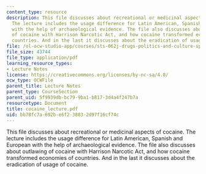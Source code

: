 ```yaml
---
content_type: resource
description: This file discusses about recreational or medicinal aspects of cocaine.
  The lecture includes the usage difference for Latin American, Spanish and European
  with the help of archaeological evidence. The file also discusses about outlawing
  of cocaine with Harrison Narcotic Act, and how cocaine transformed economies of
  countries. And in the last it discusses about the eradication of usage of cocaine.
file: /ol-ocw-studio-app/courses/sts-062j-drugs-politics-and-culture-spring-2006/bb78fc7a692be6f238832d97f16cf74c_cocaine_lecture.pdf
file_size: 43744
file_type: application/pdf
learning_resource_types:
- Lecture Notes
license: https://creativecommons.org/licenses/by-nc-sa/4.0/
ocw_type: OCWFile
parent_title: Lecture Notes
parent_type: CourseSection
parent_uid: 5f9939db-bc79-9ba1-b817-3d4a4f247b7a
resourcetype: Document
title: cocaine_lecture.pdf
uid: bb78fc7a-692b-e6f2-3883-2d97f16cf74c
---
```

This file discusses about recreational or medicinal aspects of cocaine. The lecture includes the usage difference for Latin American, Spanish and European with the help of archaeological evidence. The file also discusses about outlawing of cocaine with Harrison Narcotic Act, and how cocaine transformed economies of countries. And in the last it discusses about the eradication of usage of cocaine.